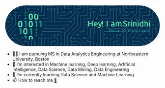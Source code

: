 ![Header](./github-header-image.png)

- 🧑‍🎓 I am pursuing MS in Data Analytics Engineering at Northeastern University, Boston
- 👀 I’m interested in Machine learning, Deep learning, Artificial Intelligence, Data Science, Data Mining, Data Engineering
- 🌱 I’m currently learning Data Science and Machine Learning
- 📫 How to reach me
[:email:](mailto:="srioct2@gmail.com")

<!--
**srinisrika/srinisrika** is a ✨ _special_ ✨ repository because its `README.md` (this file) appears on your GitHub profile.

Here are some ideas to get you started:

- 🔭 I’m currently working on ...
- 🌱 I’m currently learning ...
- 👯 I’m looking to collaborate on ...
- 🤔 I’m looking for help with ...
- 💬 Ask me about ...
- 📫 How to reach me: ...
- 😄 Pronouns: ...
- ⚡ Fun fact: ...
-->
